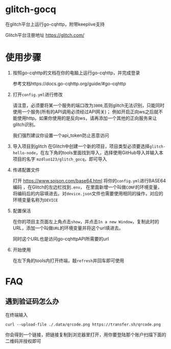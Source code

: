 # glitch-gocq

在glitch平台上运行go-cqhttp，附带keeplive支持

Glitch平台注册地址 https://glitch.com/

# 使用步骤

1. 按照go-cqhttp的文档在你的电脑上运行go-cqhttp，并完成登录

    参考文档https://docs.go-cqhttp.org/guide/#go-cqhttp
2. 打开`config.yml`进行修改
   
    请注意，必须要将某一个服务的端口改为`3000`,否则glitch无法识别，只能同时使用一个服务(所有的API调用必须经过API网关)；
   例如开启正向ws之后就不能使用http。如果你使用的是反向ws，请再添加一个其他的正向服务来让glitch识别。
   
   我们强烈建议你设置一个api_token防止恶意访问

3. 导入项目到glitch
    在Glitch中创建一个新的项目，项目类型必须要选择`glitch-hello-node`，在左下角的tools里面找到导入，选择使用GitHub导入并输入本项目的名字 `mzdluo123/glitch_gocq`，即可导入
   
4. 传递配置文件

    打开 https://www.sojson.com/base64.html 将你的`config.yml`进行BASE64编码 ，在Glitch的左边栏找到`.env`，
   在里面新增一个叫做`CONF`的环境变量，将编码后的内容填进去。对`device.json`文件也需要使用相同的操作，对应的环境变量名称为`DEVICE`
   
5. 配置保活
   
   在你的项目主页面左上角点击`show`，并点击`In a new Window`，复制此时的URL，添加一个叫做`URL`的环境变量并将这个url填进去。

   同时这个URL也是访问go-cqhttpAPI所需要的url

5. 开始使用

   在左下角的tools内打开终端，敲`refresh`并回车即可使用



# FAQ

## 遇到验证码怎么办

在终端输入
```shell
curl --upload-file ./.data/qrcode.png https://transfer.sh/qrcode.png
```
你会得到一个链接，把链接复制到浏览器里打开，用你要登陆那个账户扫描下面的二维码并授权即可
